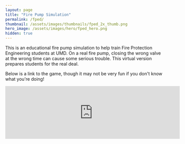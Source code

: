 ```yaml
---
layout: page
title: "Fire Pump Simulation"
permalink: /fped/
thumbnail: /assets/images/thumbnails/fped_2x_thumb.png
hero_image: /assets/images/hero/fped_hero.png
hidden: true
---
```



This is an educational fire pump simulation to help train Fire Protection Engineering students at UMD. On a real fire pump, closing the wrong valve at the wrong time can cause some serious trouble. This virtual version prepares students for the real deal.

Below is a link to the game, though it may not be very fun if you don't know what you're doing!

<iframe frameborder="0" src="https://itch.io/embed/1627219" width="552" height="167"><a href="https://evandeist.itch.io/virtual-warehouse">Virtual Warehouse by evandeist</a></iframe>
